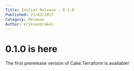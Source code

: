 ```yaml
---
Title: Initial Release - 0.1.0
Published: 21/03/2017
Category: Release
Author: erikvanbrakel
---
```


# 0.1.0 is here

The first prerelease version of Cake.Terraform is available! 
